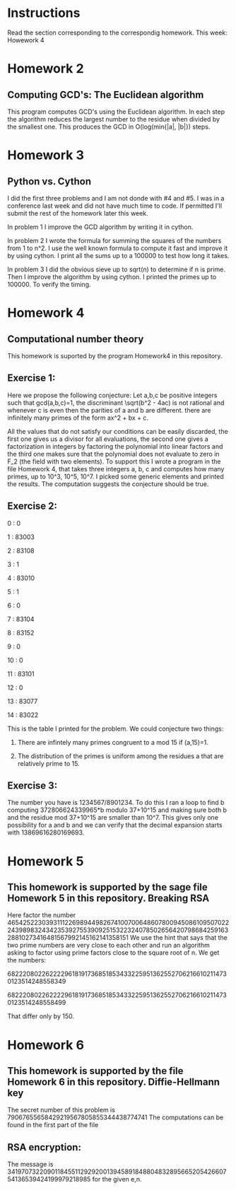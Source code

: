 Instructions
============
Read the section corresponding to the correspondig homework. 
This week: Howework 4

Homework 2
==========

Computing GCD's: The Euclidean algorithm
----------------------------------------

This program computes GCD's using the Euclidean algorithm. In each step
the algorithm reduces the largest number to the residue when divided by 
the smallest one. This produces the GCD in O(log(min{|a|, |b|}) steps. 


Homework 3
==========

Python vs. Cython
-----------------

I did the first three problems and I am not donde with #4 and #5. I was in
a conference last week and did not have much time to code. If permitted I'll 
submit the rest of the homework later this week. 

In problem 1 I improve the GCD algorithm by writing it in cython. 

In problem 2 I wrote the formula for summing the squares of the numbers from 
1 to n^2. I use the well known formula to compute it fast and improve it by using cython. 
I print all the sums up to a 100000 to test how long it takes. 

In problem 3 I did the obvious sieve up to sqrt(n) to determine if n is prime. Then I improve
the algorithm by using cython. I printed the primes up to 100000. To verify the timing. 



Homework 4
==========

Computational number theory
---------------------------
This homework is suported by the program Homework4 in this repository. 


Exercise 1:
-----------
Here we propose the following conjecture: 
Let a,b,c be positive integers such that gcd(a,b,c)=1, the discriminant  \sqrt(b^2 - 4ac) is not rational
and whenever c is even then the parities of a and b are different. 
there are infinitely many primes of the form ax^2 + bx + c. 

All the values that do not satisfy our conditions can be easily discarded, the first one gives us a divisor for all
evaluations, the second one gives a factorization in integers by factoring the polynomial into linear factors and the
third one makes sure that the polynomial does not evaluate to zero in F_2 (the field with two elements). 
To support this I wrote a program in the file Homework 4, that takes three integers a, b, c and computes how many primes, 
up to 10^3, 10^5, 10^7. I picked some generic elements and printed the results. The computation suggests the conjecture 
should be true. 

Exercise 2: 
-----------

0 : 0

1 : 83003

2 : 83108

3 : 1

4 : 83010

5 : 1

6 : 0

7 : 83104

8 : 83152

9 : 0

10 : 0

11 : 83101

12 : 0

13 : 83077

14 : 83022

This is the table I printed for the problem. We could conjecture two things: 

1) There are infintely many primes congruent to a mod 15 if (a,15)=1. 

2) The distribution of the primes is uniform among the residues a that are relatively prime to 15. 

Exercise 3:
-----------
The number you have is 1234567/8901234. To do this I ran a loop to find b computing 372806624339965*b modulo 37+10^15
and making sure both b and the residue mod 37+10^15 are smaller than 10^7. This gives only one possibility for a and b
and we can verify that the decimal expansion starts with 13869616280169693. 

Homework 5
==========
This homework is supported by the sage file Homework 5 in this repository. 
Breaking RSA
------------
Here factor the number 
4654252230393111226989449826741007006486078009450861095070222439898324342353927553909251532232407850265642079868425916328810273416481567992145162141358151
We use the hint that says that the two prime numbers are very close to each other and run an algorithm asking to 
factor using prime factors close to the square root of n. 
We get the numbers: 

68222080226222296181917368518534332259513625527062166102114730123514248558349

68222080226222296181917368518534332259513625527062166102114730123514248558499

That differ only by 150. 

Homework 6
==========
This homework is supported by the file Homework 6 in this repository. 
Diffie-Hellmann key
-------------------
The secret number of this problem is 79067655658429219567805855344438774741
The computations can be found in the first part of the file

RSA encryption:
---------------
The message is 34197073220901184551129292001394589184880483289566520542660754136539424199979218985
for the given e,n. 
